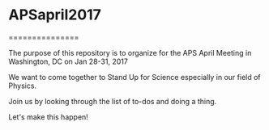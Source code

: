 # APSapril2017
===============

The purpose of this repository is to organize for the APS April Meeting in Washington, DC on Jan 28-31, 2017

We want to come together to Stand Up for Science especially in our field of Physics.

Join us by looking through the list of to-dos and doing a thing.

Let's make this happen!



